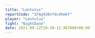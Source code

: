 ```yaml
---
title: "Lentulus"
reportCode: "1FAg938n7dc4hmkY"
player: "Lentulus"
fight: "Nightbane"
date: 2021-09-12T20:20:12.967000+00:00
---
```

